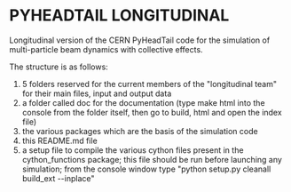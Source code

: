 PYHEADTAIL LONGITUDINAL
==========

Longitudinal version of the CERN PyHeadTail code for the simulation of multi-particle 
beam dynamics with collective effects.

The structure is as follows:

1) 5 folders reserved for the current members of the "longitudinal team" for
   their main files, input and output data	
2) a folder called doc for the documentation (type make html into the console 
   from the folder itself, then go to build, html and open the index file)
3) the various packages which are the basis of the simulation code
4) this README.md file
5) a setup file to compile the various cython files present in the 
   cython_functions package; this file should be run before launching any 
   simulation; from the console window type "python setup.py cleanall 
   build_ext --inplace"

